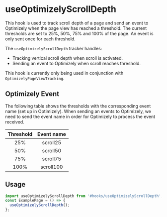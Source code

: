 # useOptimizelyScrollDepth

This hook is used to track scroll depth of a page and send an event to Optimizely when the page view has reached a threshold. The current thresholds are set to 25%, 50%, 75% and 100% of the page. An event is only sent once for each threshold.

The `useOptimizelyScrollDepth` tracker handles:

- Tracking vertical scroll depth when scroll is activated.
- Sending an event to Optimizely when scroll reaches threshold.

This hook is currently only being used in conjunction with `OptimizelyPageViewTracking`.

## Optimizely Event

The following table shows the thresholds with the corresponding event name (set up in Optimizely). When sending an events to Optimizely, we need to send the event name in order for Optimizely to process the event received.

| Threshold | Event name |
| :-------: | :--------: |
|    25%    |  scroll25  |
|    50%    |  scroll50  |
|    75%    |  scroll75  |
|   100%    | scroll100  |

## Usage

```jsx
import useOptimizelyScrollDepth from '#hooks/useOptimizelyScrollDepth';
const ExamplePage = () => {
  useOptimizelyScrollDepth();
};
```
